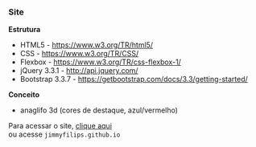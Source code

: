 ### Site
**Estrutura**
* HTML5 - <https://www.w3.org/TR/html5/>
* CSS - <https://www.w3.org/TR/CSS/>
* Flexbox - <https://www.w3.org/TR/css-flexbox-1/>
* jQuery 3.3.1 - <http://api.jquery.com/>
* Bootstrap 3.3.7 - <https://getbootstrap.com/docs/3.3/getting-started/>

**Conceito**
* anaglifo 3d (cores de destaque, azul/vermelho) 

Para acessar o site, [clique aqui](https://jimmyfilips.github.io/)<br>
ou acesse <code>jimmyfilips.github.io</code>